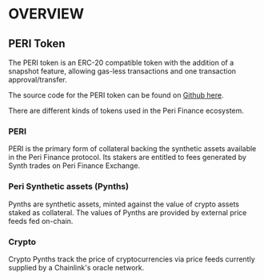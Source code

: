 # OVERVIEW

## PERI Token <a id="tokens"></a>

The PERI token is an ERC-20 compatible token with the addition of a snapshot feature, allowing gas-less transactions and one transaction approval/transfer.

The source code for the PERI token can be found on [Github here](https://github.com/perifinance/peri-finance). 

 There are different kinds of tokens used in the Peri Finance ecosystem.

### PERI

PERI is the primary form of collateral backing the synthetic assets available in the Peri Finance protocol. Its stakers are entitled to fees generated by Synth trades on Peri Finance Exchange.  


### Peri Synthetic assets \(Pynths\)

Pynths are synthetic assets, minted against the value of crypto assets staked as collateral. The values of Pynths are provided by external price feeds fed on-chain.

### Crypto

Crypto Pynths track the price of cryptocurrencies via price feeds currently supplied by a  Chainlink's oracle network.

